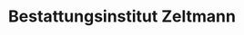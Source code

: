 ---
title: "Bestattungsinstitut Zeltmann"
url: /loffenau/bestattungsinstitut-zeltmann/
shop: Bestattungen
---